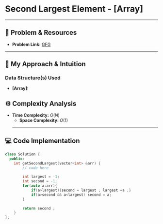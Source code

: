 

# Second Largest Element - [Array]

---

## 🔗 Problem & Resources

* **Problem Link:** [GFG](https://www.geeksforgeeks.org/problems/second-largest3735/1)


---

## 🤔 My Approach & Intuition

### Data Structure(s) Used

* **[Array]:**


## ⚙️ Complexity Analysis

* **Time Complexity:** $O(N)$
    * **Space Complexity:** $O(1)$
    ---

## 💻 Code Implementation

``````cpp
class Solution {
  public:
    int getSecondLargest(vector<int> &arr) {
        // code here
        
        int largest = -1;
        int second = -1;
        for(auto a:arr){
            if(a>largest){second = largest ; largest =a ;}
            if(a>second && a<largest) second = a;
        }
        
        return second ;
    }
};
